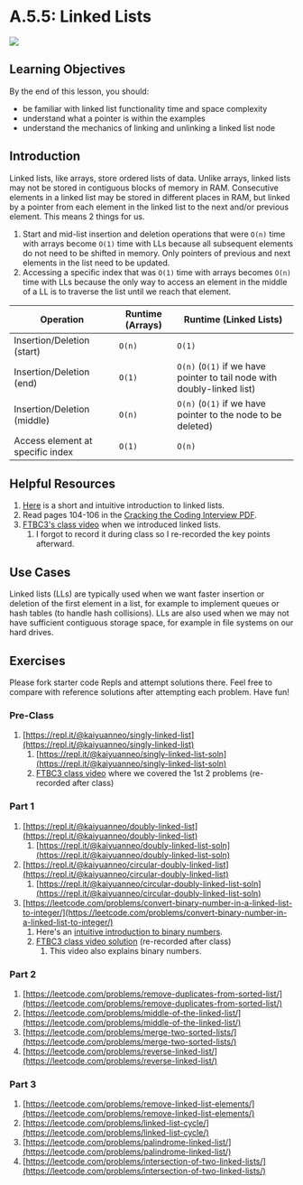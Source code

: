 # A.5.5: Linked Lists

![](../../../.gitbook/assets/llmeme2.jpeg)

## Learning Objectives

By the end of this lesson, you should:

* be familiar with linked list functionality time and space complexity
* understand what a pointer is within the examples
* understand the mechanics of linking and unlinking a linked list node

## Introduction

Linked lists, like arrays, store ordered lists of data. Unlike arrays, linked lists may not be stored in contiguous blocks of memory in RAM. Consecutive elements in a linked list may be stored in different places in RAM, but linked by a pointer from each element in the linked list to the next and/or previous element. This means 2 things for us.

1. Start and mid-list insertion and deletion operations that were `O(n)` time with arrays become `O(1)` time with LLs because all subsequent elements do not need to be shifted in memory. Only pointers of previous and next elements in the list need to be updated.
2. Accessing a specific index that was `O(1)` time with arrays becomes `O(n)` time with LLs because the only way to access an element in the middle of a LL is to traverse the list until we reach that element.

| Operation                        | Runtime (Arrays) | Runtime (Linked Lists)                                                  |
| -------------------------------- | ---------------- | ----------------------------------------------------------------------- |
| Insertion/Deletion (start)       | `O(n)`           | `O(1)`                                                                  |
| Insertion/Deletion (end)         | `O(1)`           | `O(n)` (`O(1)` if we have pointer to tail node with doubly-linked list) |
| Insertion/Deletion (middle)      | `O(n)`           | `O(n)` (`O(1)` if we have pointer to the node to be deleted)            |
| Access element at specific index | `O(1)`           | `O(n)`                                                                  |

## Helpful Resources

1. [Here](https://www.youtube.com/watch?v=R9PTBwOzceo) is a short and intuitive introduction to linked lists.
2. Read pages 104-106 in the [Cracking the Coding Interview PDF](../../a.0-algorithms-overview.md#resources).
3. [FTBC3's class video](https://youtu.be/qewAXA\_vkpE?t=1596) when we introduced linked lists.
   1. I forgot to record it during class so I re-recorded the key points afterward.

## Use Cases

Linked lists (LLs) are typically used when we want faster insertion or deletion of the first element in a list, for example to implement queues or hash tables (to handle hash collisions). LLs are also used when we may not have sufficient contiguous storage space, for example in file systems on our hard drives.

## Exercises

Please fork starter code Repls and attempt solutions there. Feel free to compare with reference solutions after attempting each problem. Have fun!

### Pre-Class

1. [https://repl.it/@kaiyuanneo/singly-linked-list](https://repl.it/@kaiyuanneo/singly-linked-list)
   1. [https://repl.it/@kaiyuanneo/singly-linked-list-soln](https://repl.it/@kaiyuanneo/singly-linked-list-soln)
   2. [FTBC3 class video](https://youtu.be/qewAXA\_vkpE?t=2004) where we covered the 1st 2 problems (re-recorded after class)

### Part 1

1. [https://repl.it/@kaiyuanneo/doubly-linked-list](https://repl.it/@kaiyuanneo/doubly-linked-list)
   1. [https://repl.it/@kaiyuanneo/doubly-linked-list-soln](https://repl.it/@kaiyuanneo/doubly-linked-list-soln)
2. [https://repl.it/@kaiyuanneo/circular-doubly-linked-list](https://repl.it/@kaiyuanneo/circular-doubly-linked-list)
   1. [https://repl.it/@kaiyuanneo/circular-doubly-linked-list-soln](https://repl.it/@kaiyuanneo/circular-doubly-linked-list-soln)
3. [https://leetcode.com/problems/convert-binary-number-in-a-linked-list-to-integer/](https://leetcode.com/problems/convert-binary-number-in-a-linked-list-to-integer/)
   1. Here's an [intuitive introduction to binary numbers](https://www.mathsisfun.com/binary-number-system.html).
   2. [FTBC3 class video solution](https://youtu.be/qewAXA\_vkpE?t=2372) (re-recorded after class)
      1. This video also explains binary numbers.

### Part 2

1. [https://leetcode.com/problems/remove-duplicates-from-sorted-list/](https://leetcode.com/problems/remove-duplicates-from-sorted-list/)
2. [https://leetcode.com/problems/middle-of-the-linked-list/](https://leetcode.com/problems/middle-of-the-linked-list/)
3. [https://leetcode.com/problems/merge-two-sorted-lists/](https://leetcode.com/problems/merge-two-sorted-lists/)
4. [https://leetcode.com/problems/reverse-linked-list/](https://leetcode.com/problems/reverse-linked-list/)

### Part 3

1. [https://leetcode.com/problems/remove-linked-list-elements/](https://leetcode.com/problems/remove-linked-list-elements/)
2. [https://leetcode.com/problems/linked-list-cycle/](https://leetcode.com/problems/linked-list-cycle/)
3. [https://leetcode.com/problems/palindrome-linked-list/](https://leetcode.com/problems/palindrome-linked-list/)
4. [https://leetcode.com/problems/intersection-of-two-linked-lists/](https://leetcode.com/problems/intersection-of-two-linked-lists/)

